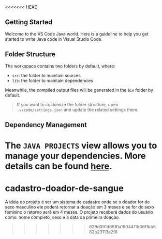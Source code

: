 <<<<<<< HEAD
## Getting Started

Welcome to the VS Code Java world. Here is a guideline to help you get started to write Java code in Visual Studio Code.

## Folder Structure

The workspace contains two folders by default, where:

- `src`: the folder to maintain sources
- `lib`: the folder to maintain dependencies

Meanwhile, the compiled output files will be generated in the `bin` folder by default.

> If you want to customize the folder structure, open `.vscode/settings.json` and update the related settings there.

## Dependency Management

The `JAVA PROJECTS` view allows you to manage your dependencies. More details can be found [here](https://github.com/microsoft/vscode-java-dependency#manage-dependencies).
=======
# cadastro-doador-de-sangue
A ideia do projeto é ser um sistema de cadastro onde se o doador for do sexo masculino ele poderá retornar a doação em 3 meses e se for do sexo feminino o retorno será em 4 meses. O projeto receberá dados do usuário como: nome completo, sexo e a data da primeira doação.
>>>>>>> 629d391d6981a16044f1b06f1bb582b23113a2f8
